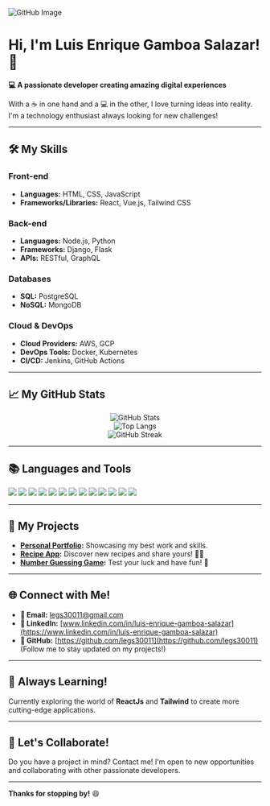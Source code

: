 ![GitHub Image](https://github.com/user-attachments/assets/966eeebb-421a-4ef4-b936-99a089f5f2c0)

# Hi, I'm Luis Enrique Gamboa Salazar! 👋

**💻 A passionate developer creating amazing digital experiences**

With a ☕ in one hand and a 💻 in the other, I love turning ideas into reality. I'm a technology enthusiast always looking for new challenges!

---

## 🛠️ **My Skills**

### **Front-end**
- **Languages:** HTML, CSS, JavaScript
- **Frameworks/Libraries:** React, Vue.js, Tailwind CSS

### **Back-end**
- **Languages:** Node.js, Python
- **Frameworks:** Django, Flask
- **APIs:** RESTful, GraphQL

### **Databases**
- **SQL:** PostgreSQL
- **NoSQL:** MongoDB

### **Cloud & DevOps**
- **Cloud Providers:** AWS, GCP
- **DevOps Tools:** Docker, Kubernetes
- **CI/CD:** Jenkins, GitHub Actions

---
## 📈 **My GitHub Stats**

<div align="center">

![GitHub Stats](https://github-readme-stats.vercel.app/api?username=legs30011&show_icons=true&count_private=true&theme=tokyonight)  
![Top Langs](https://github-readme-stats.vercel.app/api/top-langs/?username=legs30011&layout=compact&theme=tokyonight)  
![GitHub Streak](https://github-readme-streak-stats.herokuapp.com/?user=legs30011&theme=tokyonight&hide_border=true)  

</div>

---

## 📚 **Languages and Tools**
<p align="left">
  <img src="https://img.shields.io/badge/HTML5-E34F26?style=flat&logo=html5&logoColor=white" />
  <img src="https://img.shields.io/badge/CSS3-1572B6?style=flat&logo=css3&logoColor=white" />
  <img src="https://img.shields.io/badge/JavaScript-F7DF1E?style=flat&logo=javascript&logoColor=black" />
  <img src="https://img.shields.io/badge/React-61DAFB?style=flat&logo=react&logoColor=black" />
  <img src="https://img.shields.io/badge/Node.js-339933?style=flat&logo=nodedotjs&logoColor=white" />
  <img src="https://img.shields.io/badge/Python-3776AB?style=flat&logo=python&logoColor=white" />
  <img src="https://img.shields.io/badge/Django-092E20?style=flat&logo=django&logoColor=white" />
  <img src="https://img.shields.io/badge/Flask-000000?style=flat&logo=flask&logoColor=white" />
  <img src="https://img.shields.io/badge/PostgreSQL-336791?style=flat&logo=postgresql&logoColor=white" />
  <img src="https://img.shields.io/badge/MongoDB-47A248?style=flat&logo=mongodb&logoColor=white" />
  <img src="https://img.shields.io/badge/AWS-232F3E?style=flat&logo=amazonaws&logoColor=white" />
  <img src="https://img.shields.io/badge/Docker-2496ED?style=flat&logo=docker&logoColor=white" />
  <img src="https://img.shields.io/badge/Kubernetes-326CE5?style=flat&logo=kubernetes&logoColor=white" />
</p>

---

## 🚀 **My Projects**

- **[Personal Portfolio](https://enriquegamboasalazar.netlify.app/):** Showcasing my best work and skills.
- **[Recipe App](https://github.com/legs30011):** Discover new recipes and share yours! 👨‍🍳
- **[Number Guessing Game](https://github.com/legs30011):** Test your luck and have fun! 🎲

---

## 🌐 **Connect with Me!**

- **📧 Email:** legs30011@gmail.com
- **🔗 LinkedIn:** [www.linkedin.com/in/luis-enrique-gamboa-salazar](https://www.linkedin.com/in/luis-enrique-gamboa-salazar)
- **🐙 GitHub:** [https://github.com/legs30011](https://github.com/legs30011) (Follow me to stay updated on my projects!)

---

## 🌱 **Always Learning!**

Currently exploring the world of **ReactJs** and **Tailwind** to create more cutting-edge applications.

---

## 🤝 **Let's Collaborate!**

Do you have a project in mind? Contact me! I'm open to new opportunities and collaborating with other passionate developers.

---

**Thanks for stopping by!** 😄
